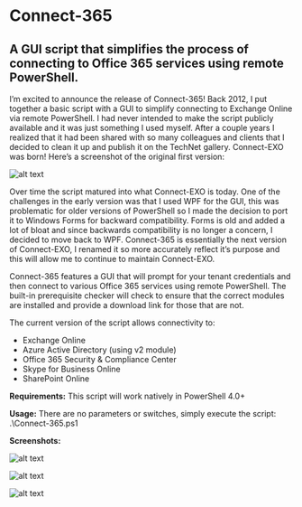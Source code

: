 # Connect-365
## A GUI script that simplifies the process of connecting to Office 365 services using remote PowerShell.

I’m excited to announce the release of Connect-365! Back 2012, I put together a basic script with a GUI to simplify connecting to Exchange Online via remote PowerShell. I had never intended to make the script publicly available and it was just something I used myself. After a couple years I realized that it had been shared with so many colleagues and clients that I decided to clean it up and publish it on the TechNet gallery. Connect-EXO was born! Here’s a screenshot of the original first version:

![alt text](https://www.cgoosen.com/wp-content/uploads/2017/03/Capture1-300x281.png)

Over time the script matured into what Connect-EXO is today. One of the challenges in the early version was that I used WPF for the GUI, this was problematic for older versions of PowerShell so I made the decision to port it to Windows Forms for backward compatibility. Forms is old and added a lot of bloat and since backwards compatibility is no longer a concern, I decided to move back to WPF. Connect-365 is essentially the next version of Connect-EXO, I renamed it so more accurately reflect it’s purpose and this will allow me to continue to maintain Connect-EXO.

Connect-365 features a GUI that will prompt for your tenant credentials and then connect to various Office 365 services using remote PowerShell. The built-in prerequisite checker will check to ensure that the correct modules are installed and provide a download link for those that are not.

The current version of the script allows connectivity to:
* Exchange Online
* Azure Active Directory (using v2 module)
* Office 365 Security & Compliance Center
* Skype for Business Online
* SharePoint Online

**Requirements:**
This script will work natively in PowerShell 4.0+

**Usage:**
There are no parameters or switches, simply execute the script: .\Connect-365.ps1

**Screenshots:**

![alt text](https://www.cgoosen.com/wp-content/uploads/2017/03/a-768x564.png)

![alt text](https://www.cgoosen.com/wp-content/uploads/2017/03/b-768x564.png)

![alt text](https://www.cgoosen.com/wp-content/uploads/2017/03/c-768x153.png)
